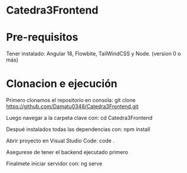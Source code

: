 # Catedra3Frontend

# Pre-requisitos
Tener instalado:
Angular 18, Flowbite, TailWindCSS y Node. (version 0 o más)

# Clonacion e ejecución
Primero clonamos el repositorio en consola:
git clone https://github.com/Damatu0348/Catedra3Frontend.git

Luego navegar a la carpeta clave con:
cd Catedra3Frontend

Despué instalados todas las dependencias con:
npm install

Abrir proyecto en Visual Studio Code:
code .

Asegurese de tener el backend ejecutado primero

Finalmete iniciar servidor con:
ng serve